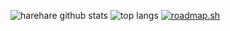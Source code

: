 ![harehare github stats](https://github-readme-stats.vercel.app/api?username=jazzwang&count_private=true&show_icons=true)
![top langs](https://github-readme-stats.vercel.app/api/top-langs/?username=jazzwang&layout=compact)
[![roadmap.sh](https://roadmap.sh/card/wide/66d2dec8553501e3c34ad770?variant=dark&roadmaps=product-manager%2Caws)](https://roadmap.sh)
